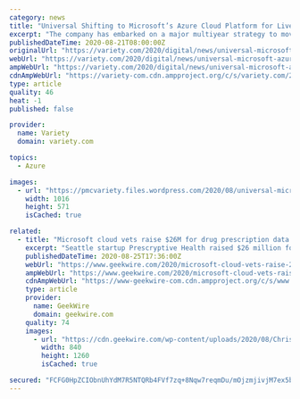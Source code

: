 ```yaml
---
category: news
title: "Universal Shifting to Microsoft’s Azure Cloud Platform for Live-Action, Animation Production"
excerpt: "The company has embarked on a major multiyear strategy to move its studios’ film and TV production from in-house servers to the Microsoft Azure cloud computing platform. The goal is to let ..."
publishedDateTime: 2020-08-21T08:00:00Z
originalUrl: "https://variety.com/2020/digital/news/universal-microsoft-azure-cloud-production-1234743076/"
webUrl: "https://variety.com/2020/digital/news/universal-microsoft-azure-cloud-production-1234743076/"
ampWebUrl: "https://variety.com/2020/digital/news/universal-microsoft-azure-cloud-production-1234743076/amp/"
cdnAmpWebUrl: "https://variety-com.cdn.ampproject.org/c/s/variety.com/2020/digital/news/universal-microsoft-azure-cloud-production-1234743076/amp/"
type: article
quality: 46
heat: -1
published: false

provider:
  name: Variety
  domain: variety.com

topics:
  - Azure

images:
  - url: "https://pmcvariety.files.wordpress.com/2020/08/universal-microsoft-azure.png?w=1016"
    width: 1016
    height: 571
    isCached: true

related:
  - title: "Microsoft cloud vets raise $26M for drug prescription data platform Prescryptive Health"
    excerpt: "Seattle startup Prescryptive Health raised $26 million for its prescription data platform software. Founded in 2017 by Microsoft commercial cloud vets Chris Blackley and Kevin"
    publishedDateTime: 2020-08-25T17:36:00Z
    webUrl: "https://www.geekwire.com/2020/microsoft-cloud-vets-raise-26m-drug-prescription-data-platform-prescryptive-health/"
    ampWebUrl: "https://www.geekwire.com/2020/microsoft-cloud-vets-raise-26m-drug-prescription-data-platform-prescryptive-health/amp/"
    cdnAmpWebUrl: "https://www-geekwire-com.cdn.ampproject.org/c/s/www.geekwire.com/2020/microsoft-cloud-vets-raise-26m-drug-prescription-data-platform-prescryptive-health/amp/"
    type: article
    provider:
      name: GeekWire
      domain: geekwire.com
    quality: 74
    images:
      - url: "https://cdn.geekwire.com/wp-content/uploads/2020/08/Chris-Blackley-headshot-scaled-1-840x1260.jpg"
        width: 840
        height: 1260
        isCached: true

secured: "FCFG0HpZCIObnUhYdM7R5NTQRb4FVf7zq+8Nqw7reqmDu/mOjzmjivjM7ex5bfoDTSSVK5XjOjwHDf1yx3BlxdFLuagmSFjHPfD034BDq9L80DB/WcktRaqeBg6qbvXmm33gZIdmEwb3p3FRoHkM7X+XcAizFwAbk3ysZfJ9SgQPz0hwRmzbnbdts4MiEYQwrWLDgNhboe+RRd1mqdGMZn40uoaAxOEbR74e9udCOlp+fMJ4c+lioYfSqedHuvEWI7Roy1X/PebWy1mzMGN2i3wczJoO6fDwY7GhjxY+RX6jsWQcl+vHaQ6Epyoq3ORfO6paR1zZ2wzQmv9+2KQ65zFjh3QmVHD/E06do6BJ9Ko=;fbXrkpiXi/u7PcIqL2EqHg=="
---
```


